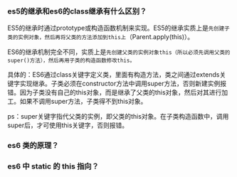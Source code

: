 ### es5的继承和es6的class继承有什么区别？
ES5的继承时通过prototype或构造函数机制来实现。ES5的继承实质上是`先创建子类的实例对象，然后再将父类的方法添加到this上`（Parent.apply(this)）。

ES6的继承机制完全不同，实质上是`先创建父类的实例对象this（所以必须先调用父类的super()方法），然后再用子类的构造函数修改this。`

具体的：ES6通过class关键字定义类，里面有构造方法，类之间通过extends关键字实现继承。子类必须在constructor方法中调用super方法，否则新建实例报错。因为子类没有自己的this对象，而是继承了父类的this对象，然后对其进行加工。如果不调用super方法，子类得不到this对象。

ps：super关键字指代父类的实例，即父类的this对象。在子类构造函数中，调用super后，才可使用this关键字，否则报错。


### es6 类的原理？


### es6 中 static 的 this 指向？